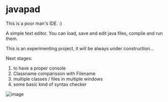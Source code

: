 # javapad

This is a poor man's IDE. :)

A simple text editor. You can load, save and edit java files, compile and run them.

This is an experimenting project, it will be always under construction...  

Next stages:
1. to have a proper console
2. Classname comparisson with Filename
3. multiple classes / files in multiple windows
4. some basic kind of syntax checker

![image](https://github.com/miklos1125/javapad/assets/127934692/4453451b-bb11-4f67-9322-dd645bf4b30f)






